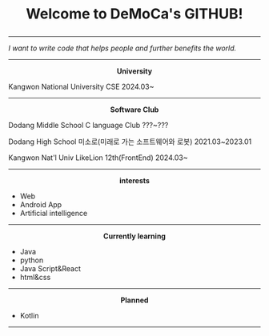 # <p align="center">Welcome to DeMoCa's GITHUB!</p>
---

*I want to write code that helps people and further benefits the world.*

---
**<p align="center">University</p>**
Kangwon National University CSE 2024.03~

---
**<p align="center">Software Club</p>**
Dodang Middle School C language Club ???~???

Dodang High School 미소로(미래로 가는 소프트웨어와 로봇)  2021.03~2023.01

Kangwon Nat'l Univ LikeLion 12th(FrontEnd) 2024.03~

---
**<p align="center">interests</p>**
- Web
- Android App
- Artificial intelligence
---
**<p align="center">Currently learning</p>**
- Java
- python
- Java Script&React
- html&css
---
**<p align="center">Planned</p>**
- Kotlin
---
